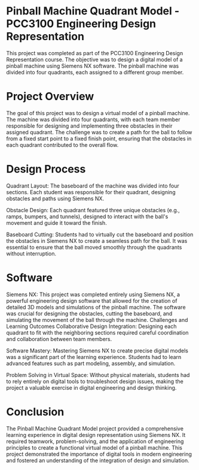 # Pinball Machine Quadrant Model - PCC3100 Engineering Design Representation
This project was completed as part of the PCC3100 Engineering Design Representation course. The objective was to design a digital model of a pinball machine using Siemens NX software. The pinball machine was divided into four quadrants, each assigned to a different group member.

# Project Overview
The goal of this project was to design a virtual model of a pinball machine. The machine was divided into four quadrants, with each team member responsible for designing and implementing three obstacles in their assigned quadrant. The challenge was to create a path for the ball to follow from a fixed start point to a fixed finish point, ensuring that the obstacles in each quadrant contributed to the overall flow.

# Design Process
Quadrant Layout: The baseboard of the machine was divided into four sections. Each student was responsible for their quadrant, designing obstacles and paths using Siemens NX.

Obstacle Design: Each quadrant featured three unique obstacles (e.g., ramps, bumpers, and tunnels), designed to interact with the ball's movement and guide it toward the finish.

Baseboard Cutting: Students had to virtually cut the baseboard and position the obstacles in Siemens NX to create a seamless path for the ball. It was essential to ensure that the ball moved smoothly through the quadrants without interruption.

# Software
Siemens NX: This project was completed entirely using Siemens NX, a powerful engineering design software that allowed for the creation of detailed 3D models and simulations of the pinball machine. The software was crucial for designing the obstacles, cutting the baseboard, and simulating the movement of the ball through the machine.
Challenges and Learning Outcomes
Collaborative Design Integration: Designing each quadrant to fit with the neighboring sections required careful coordination and collaboration between team members.

Software Mastery: Mastering Siemens NX to create precise digital models was a significant part of the learning experience. Students had to learn advanced features such as part modeling, assembly, and simulation.

Problem Solving in Virtual Space: Without physical materials, students had to rely entirely on digital tools to troubleshoot design issues, making the project a valuable exercise in digital engineering and design thinking.

# Conclusion
The Pinball Machine Quadrant Model project provided a comprehensive learning experience in digital design representation using Siemens NX. It required teamwork, problem-solving, and the application of engineering principles to create a functional virtual model of a pinball machine. This project demonstrated the importance of digital tools in modern engineering and fostered an understanding of the integration of design and simulation.
